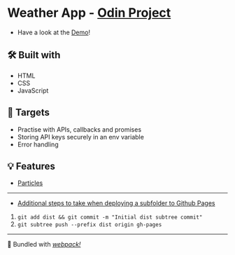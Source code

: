 # Weather App - [Odin Project](https://www.theodinproject.com/lessons/node-path-javascript-weather-app)

+ Have a look at the [Demo](https://puybr.github.io/weather-app/)!

## 🛠️ Built with
* HTML
* CSS
* JavaScript

## 🎯 Targets
+ Practise with APIs, callbacks and promises
+ Storing API keys securely in an env variable
+ Error handling

## 💡 Features
* [Particles](https://github.com/VincentGarreau/particles.js/)

- - -

* [Additional steps to take when deploying a subfolder to Github Pages](https://gist.github.com/cobyism/4730490)
1. `git add dist && git commit -m "Initial dist subtree commit"`
2. `git subtree push --prefix dist origin gh-pages`

- - -

🧣 Bundled with _[webpack!](https://webpack.js.org/)_
